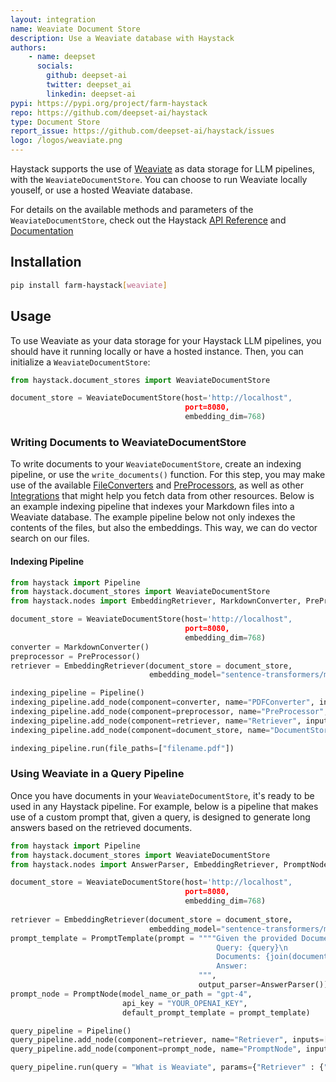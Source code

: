 ```yaml
---
layout: integration
name: Weaviate Document Store
description: Use a Weaviate database with Haystack
authors:
    - name: deepset
      socials:
        github: deepset-ai
        twitter: deepset_ai
        linkedin: deepset-ai
pypi: https://pypi.org/project/farm-haystack
repo: https://github.com/deepset-ai/haystack
type: Document Store
report_issue: https://github.com/deepset-ai/haystack/issues
logo: /logos/weaviate.png
---
```


Haystack supports the use of [Weaviate](https://weaviate.io/) as data storage for LLM pipelines, with the `WeaviateDocumentStore`. You can choose to run Weaviate locally youself, or use a hosted Weaviate database.

For details on the available methods and parameters of the `WeaviateDocumentStore`, check out the Haystack [API Reference](https://docs.haystack.deepset.ai/reference/document-store-api#weaviatedocumentstore) and [Documentation](https://docs.haystack.deepset.ai/docs/document_store#initialization)

## Installation

```bash
pip install farm-haystack[weaviate]
```

## Usage

To use Weaviate as your data storage for your Haystack LLM pipelines, you should have it running locally or have a hosted instance. Then, you can initialize a `WeaviateDocumentStore`:

```python
from haystack.document_stores import WeaviateDocumentStore

document_store = WeaviateDocumentStore(host='http://localhost",
                                       port=8080,
                                       embedding_dim=768)
```

### Writing Documents to WeaviateDocumentStore

To write documents to your `WeaviateDocumentStore`, create an indexing pipeline, or use the `write_documents()` function.
For this step, you may make use of the available [FileConverters](https://docs.haystack.deepset.ai/docs/file_converters) and [PreProcessors](https://docs.haystack.deepset.ai/docs/preprocessor), as well as other [Integrations](/integrations) that might help you fetch data from other resources. Below is an example indexing pipeline that indexes your Markdown files into a Weaviate database. The example pipeline below not only indexes the contents of the files, but also the embeddings. This way, we can do vector search on our files.

#### Indexing Pipeline

```python
from haystack import Pipeline
from haystack.document_stores import WeaviateDocumentStore
from haystack.nodes import EmbeddingRetriever, MarkdownConverter, PreProcessor

document_store = WeaviateDocumentStore(host='http://localhost",
                                       port=8080,
                                       embedding_dim=768)
converter = MarkdownConverter()
preprocessor = PreProcessor()
retriever = EmbeddingRetriever(document_store = document_store,
                               embedding_model="sentence-transformers/multi-qa-mpnet-base-dot-v1")

indexing_pipeline = Pipeline()
indexing_pipeline.add_node(component=converter, name="PDFConverter", inputs=["File"])
indexing_pipeline.add_node(component=preprocessor, name="PreProcessor", inputs=["PDFConverter"])
indexing_pipeline.add_node(component=retriever, name="Retriever", inputs=["PreProcessor"])
indexing_pipeline.add_node(component=document_store, name="DocumentStore", inputs=["Retriever"])

indexing_pipeline.run(file_paths=["filename.pdf"])
```

### Using Weaviate in a Query Pipeline

Once you have documents in your `WeaviateDocumentStore`, it's ready to be used in any Haystack pipeline. For example, below is a pipeline that makes use of a custom prompt that, given a query, is designed to generate long answers based on the retrieved documents.

```python
from haystack import Pipeline
from haystack.document_stores import WeaviateDocumentStore
from haystack.nodes import AnswerParser, EmbeddingRetriever, PromptNode, PromptTemplate

document_store = WeaviateDocumentStore(host='http://localhost",
                                       port=8080,
                                       embedding_dim=768)
              
retriever = EmbeddingRetriever(document_store = document_store,
                               embedding_model="sentence-transformers/multi-qa-mpnet-base-dot-v1")
prompt_template = PromptTemplate(prompt = """"Given the provided Documents, answer the Query. Make your answer detailed and long\n
                                              Query: {query}\n
                                              Documents: {join(documents)}
                                              Answer: 
                                          """,
                                          output_parser=AnswerParser())
prompt_node = PromptNode(model_name_or_path = "gpt-4",
                         api_key = "YOUR_OPENAI_KEY",
                         default_prompt_template = prompt_template)

query_pipeline = Pipeline()
query_pipeline.add_node(component=retriever, name="Retriever", inputs=["Query"])
query_pipeline.add_node(component=prompt_node, name="PromptNode", inputs=["Retriever"])

query_pipeline.run(query = "What is Weaviate", params={"Retriever" : {"top_k": 5}})
```